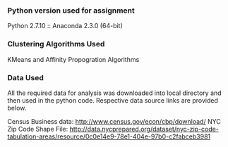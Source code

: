 ### Python version used for assignment
Python 2.7.10 :: Anaconda 2.3.0 (64-bit)

### Clustering Algorithms Used
KMeans and Affinity Propogration Algorithms

### Data Used
All the required data for analysis was downloaded into local directory and then used in the python code. Respective data source links are provided below.

Census Business data: http://www.census.gov/econ/cbp/download/
NYC Zip Code Shape File: http://data.nycprepared.org/dataset/nyc-zip-code-tabulation-areas/resource/0c0e14e9-78e1-404e-97b0-c2fabceb3981
